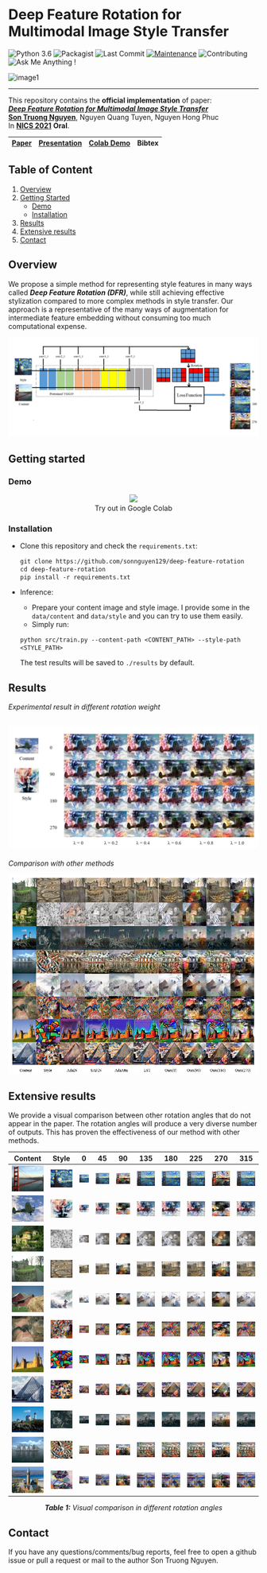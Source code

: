 # Deep Feature Rotation for Multimodal Image Style Transfer

![Python 3.6](https://img.shields.io/badge/python-3.6.13-green.svg)
![Packagist](https://img.shields.io/badge/Tensorflow-2.7-red.svg)
![Last Commit](https://img.shields.io/github/last-commit/sonnguyen129/deep-feature-rotation)
[![Maintenance](https://img.shields.io/badge/Maintained%3F-yes-blue.svg)]((https://github.com/sonnguyen129/deep-feature-rotation/graphs/commit-activity))
![Contributing](https://img.shields.io/badge/contributions-welcome-brightgreen.svg?style=flat)
![Ask Me Anything !](https://img.shields.io/badge/Ask%20me-anything-1abc9c.svg)

![image1](./doc/DFR-demo.gif)

--------------------------------

This repository contains the **official implementation** of paper: <br>
[***Deep Feature Rotation for Multimodal Image Style Transfer***](https://drive.google.com/file/d/10PlfQGgqGja60zWoXHrU-9obZCac0IEK/view?usp=sharing) <br>
[**Son Truong Nguyen**](https://sonnguyen129.github.io/), Nguyen Quang Tuyen, Nguyen Hong Phuc <br>
In [**NICS 2021**](http://nafosted-nics.org/) **Oral**.<br>

| [Paper](https://drive.google.com/file/d/10PlfQGgqGja60zWoXHrU-9obZCac0IEK/view?usp=sharing) | [Presentation](https://docs.google.com/presentation/d/1QmEaNGX28uZUJ_Gy-NqIWW0nPcdlqrAA/edit?usp=sharing&ouid=103577362269285208414&rtpof=true&sd=true) | [Colab Demo](#demo) | Bibtex |
| :---:     |  :----: | :---: |  :---: |
    
## Table of Content

1. [Overview](#overview)
1. [Getting Started](#getting-started)
    - [Demo](#demo)
    - [Installation](#installation)
3. [Results](#results)
4. [Extensive results](#extensive-results)
5. [Contact](#contact)

## Overview
We propose a simple method for representing style features in many ways called ***Deep Feature Rotation (DFR)***, while still achieving effective stylization compared to more complex methods in style transfer. Our approach is a representative of the many ways of augmentation for intermediate feature embedding without consuming too much computational expense.

![image2](./doc/model.png)

## Getting started
### Demo
<p align="center">
    <a href="https://colab.research.google.com/drive/1nmf4_YnUBq5dGGTgWeN1fYNYOSOKeQ-1?usp=sharing">
    <img src="https://colab.research.google.com/assets/colab-badge.svg"/>
    </a>
        <br>
    Try out in Google Colab
</p>

### Installation
* Clone this repository and check the ```requirements.txt```:
    ```shell
    git clone https://github.com/sonnguyen129/deep-feature-rotation
    cd deep-feature-rotation
    pip install -r requirements.txt
    ```
* Inference:
    * Prepare your content image and style image. I provide some in the ```data/content``` and ```data/style``` and you can try to use them easily.
    * Simply run: 
    
    ```shell
    python src/train.py --content-path <CONTENT_PATH> --style-path <STYLE_PATH>
    ```
    
    The test results will be saved to ```./results``` by default.

## Results
*Experimental result in different rotation weight*

![image3](./doc/rotation_weight.png)
--------------
*Comparison with other methods*

![image4](./doc/SOTA.png)

## Extensive results
We provide a visual comparison between other rotation angles that do not appear in the paper. The rotation angles will produce a very diverse number of outputs. This has proven the effectiveness of our method with other methods.

| Content | Style | 0 | 45 | 90 | 135 | 180 | 225 | 270 | 315 |
| :---: | :---: | :---: | :---: | :---: | :---: | :---: | :---: | :---: | :---: |
| ![image](data/content/golden_gate_resized.jpg) | ![image](data/style/styles-97_resized.jpg) | ![image](data/demo/golden_gate_styles-97_1.0/at_30_output1.png) | ![image](data/demo/golden_gate_styles-97_1.0/at_3000_output1.png) | ![image](data/demo/golden_gate_styles-97_1.0/at_30_output2.png) | ![image](data/demo/golden_gate_styles-97_1.0/at_3000_output2.png) | ![image](data/demo/golden_gate_styles-97_1.0/at_30_output3.png) | ![image](data/demo/golden_gate_styles-97_1.0/at_3000_output3.png) | ![image](data/demo/golden_gate_styles-97_1.0/at_30_output4.png) | ![image](data/demo/golden_gate_styles-97_1.0/at_3000_output4.png) |
| ![image](data/content/3063_resized.jpg) | ![image](data/style/antimonocromatismo_resized.jpg) | ![image](data/demo/3063_antimonocromatismo_1.0/at_30_output1.png) | ![image](data/demo/3063_antimonocromatismo_1.0/at_3000_output1.png) | ![image](data/demo/3063_antimonocromatismo_1.0/at_30_output2.png) | ![image](data/demo/3063_antimonocromatismo_1.0/at_3000_output2.png) | ![image](data/demo/3063_antimonocromatismo_1.0/at_30_output3.png) | ![image](data/demo/3063_antimonocromatismo_1.0/at_3000_output3.png) | ![image](data/demo/3063_antimonocromatismo_1.0/at_30_output4.png) | ![image](data/demo/3063_antimonocromatismo_1.0/at_3000_output4.png) |
| ![image](data/content/79073_resized.jpg) | ![image](data/style/styles-165_resized.jpg) | ![image](data/demo/79073_styles-165_1.0/at_30_output1.png) | ![image](data/demo/79073_styles-165_1.0/at_3000_output1.png) | ![image](data/demo/79073_styles-165_1.0/at_30_output2.png) | ![image](data/demo/79073_styles-165_1.0/at_3000_output2.png) | ![image](data/demo/79073_styles-165_1.0/at_30_output3.png) | ![image](data/demo/79073_styles-165_1.0/at_3000_output3.png) | ![image](data/demo/79073_styles-165_1.0/at_30_output4.png) | ![image](data/demo/79073_styles-165_1.0/at_3000_output4.png) |
| ![image](data/content/92014_resized.jpg) | ![image](data/style/styles-101_resized.jpg) | ![image](data/demo/92014_styles-101_1.0/at_30_output1.png) | ![image](data/demo/92014_styles-101_1.0/at_3000_output1.png) | ![image](data/demo/92014_styles-101_1.0/at_30_output2.png) | ![image](data/demo/92014_styles-101_1.0/at_3000_output2.png) | ![image](data/demo/92014_styles-101_1.0/at_30_output3.png) | ![image](data/demo/92014_styles-101_1.0/at_3000_output3.png) | ![image](data/demo/92014_styles-101_1.0/at_30_output4.png) | ![image](data/demo/92014_styles-101_1.0/at_3000_output4.png) |
| ![image](data/content/97010_resized.jpg) | ![image](data/style/styles-122_resized.jpg) | ![image](data/demo/97010_styles-122_1.0/at_30_output1.png) | ![image](data/demo/97010_styles-122_1.0/at_3000_output1.png) | ![image](data/demo/97010_styles-122_1.0/at_30_output2.png) | ![image](data/demo/97010_styles-122_1.0/at_3000_output2.png) | ![image](data/demo/97010_styles-122_1.0/at_30_output3.png) | ![image](data/demo/97010_styles-122_1.0/at_3000_output3.png) | ![image](data/demo/97010_styles-122_1.0/at_30_output4.png) | ![image](data/demo/97010_styles-122_1.0/at_3000_output4.png) |
| ![image](data/content/123057_resized.jpg) | ![image](data/style/Vassily_Kandinsky_resized.jpg) | ![image](data/demo/123057_Vassily_Kandinsky_1.0/at_30_output1.png) | ![image](data/demo/123057_Vassily_Kandinsky_1.0/at_3000_output1.png) | ![image](data/demo/123057_Vassily_Kandinsky_1.0/at_30_output2.png) | ![image](data/demo/123057_Vassily_Kandinsky_1.0/at_3000_output2.png) | ![image](data/demo/123057_Vassily_Kandinsky_1.0/at_30_output3.png) | ![image](data/demo/123057_Vassily_Kandinsky_1.0/at_3000_output3.png) | ![image](data/demo/123057_Vassily_Kandinsky_1.0/at_30_output4.png) | ![image](data/demo/123057_Vassily_Kandinsky_1.0/at_3000_output4.png) |
| ![image](data/content/201080_resized.jpg) | ![image](data/style/styles-27_resized.jpg) | ![image](data/demo/201080_styles-27_1.0/at_30_output1.png) | ![image](data/demo/201080_styles-27_1.0/at_3000_output1.png) | ![image](data/demo/201080_styles-27_1.0/at_30_output2.png) | ![image](data/demo/201080_styles-27_1.0/at_3000_output2.png) | ![image](data/demo/201080_styles-27_1.0/at_30_output3.png) | ![image](data/demo/201080_styles-27_1.0/at_3000_output3.png) | ![image](data/demo/201080_styles-27_1.0/at_30_output4.png) | ![image](data/demo/201080_styles-27_1.0/at_3000_output4.png) |
| ![image](data/content/223060_resized.jpg) | ![image](data/style/styles-69_resized.jpg) | ![image](data/demo/223060_styles-69_1.0/at_30_output1.png) | ![image](data/demo/223060_styles-69_1.0/at_3000_output1.png) | ![image](data/demo/223060_styles-69_1.0/at_30_output2.png) | ![image](data/demo/223060_styles-69_1.0/at_3000_output2.png) | ![image](data/demo/223060_styles-69_1.0/at_30_output3.png) | ![image](data/demo/223060_styles-69_1.0/at_3000_output3.png) | ![image](data/demo/223060_styles-69_1.0/at_30_output4.png) | ![image](data/demo/223060_styles-69_1.0/at_3000_output4.png) |
| ![image](data/content/228076_resized.jpg) | ![image](data/style/picasso_seated_nude_hr_resized.jpg) | ![image](data/demo/228076_picasso_seated_nude_hr_1.0/at_30_output1.png) | ![image](data/demo/228076_picasso_seated_nude_hr_1.0/at_3000_output1.png) | ![image](data/demo/228076_picasso_seated_nude_hr_1.0/at_30_output2.png) | ![image](data/demo/228076_picasso_seated_nude_hr_1.0/at_3000_output2.png) | ![image](data/demo/228076_picasso_seated_nude_hr_1.0/at_30_output3.png) | ![image](data/demo/228076_picasso_seated_nude_hr_1.0/at_3000_output3.png) | ![image](data/demo/228076_picasso_seated_nude_hr_1.0/at_30_output4.png) | ![image](data/demo/228076_picasso_seated_nude_hr_1.0/at_3000_output4.png) |
| ![image](data/content/257098_resized.jpg) | ![image](data/style/contrast_of_forms_resized.jpg) | ![image](data/demo/257098_contrast_of_forms_1.0/at_30_output1.png) | ![image](data/demo/257098_contrast_of_forms_1.0/at_3000_output1.png) | ![image](data/demo/257098_contrast_of_forms_1.0/at_30_output2.png) | ![image](data/demo/257098_contrast_of_forms_1.0/at_3000_output2.png) | ![image](data/demo/257098_contrast_of_forms_1.0/at_30_output3.png) | ![image](data/demo/257098_contrast_of_forms_1.0/at_3000_output3.png) | ![image](data/demo/257098_contrast_of_forms_1.0/at_30_output4.png) | ![image](data/demo/257098_contrast_of_forms_1.0/at_3000_output4.png) |
| ![image](data/content/cornell_resized.jpg) | ![image](data/style/woman_with_hat_matisse_resized.jpg) | ![image](data/demo/cornell_woman_with_hat_matisse_1.0/at_30_output1.png) | ![image](data/demo/cornell_woman_with_hat_matisse_1.0/at_3000_output1.png) | ![image](data/demo/cornell_woman_with_hat_matisse_1.0/at_30_output2.png) | ![image](data/demo/cornell_woman_with_hat_matisse_1.0/at_3000_output2.png) | ![image](data/demo/cornell_woman_with_hat_matisse_1.0/at_30_output3.png) | ![image](data/demo/cornell_woman_with_hat_matisse_1.0/at_3000_output3.png) | ![image](data/demo/cornell_woman_with_hat_matisse_1.0/at_30_output4.png) | ![image](data/demo/cornell_woman_with_hat_matisse_1.0/at_3000_output4.png) |

<div align="center"><em><strong>Table 1:</strong> Visual comparison in different rotation angles</em></div>


## Contact
If you have any questions/comments/bug reports, feel free to open a github issue or pull a request or mail to the author Son Truong Nguyen.

